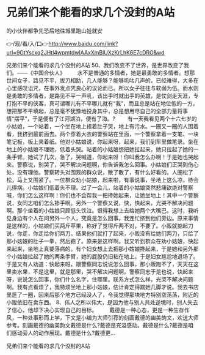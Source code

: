 # 兄弟们来个能看的求几个没封的A站
的小伙伴都争先恐后地往城里跑山娃就安

👉/观/看/入/口👉http://www.baidu.com/link?url=9GtYscxq2JHtl4wpmtdwIAAxXmBlUXzKrLhK6E7cDRO&wd

兄弟们来个能看的求几个没封的A站	50、我们改变不了世界，是世界改变了我们。——《中国合伙人》
　　水不是普通的多情者，她是最勇敢的多情者。想那世间女子，路见不平，拔刀相助，几人能够？能够叽咕几声的，已经难得，大多在心里感叹诅咒，在事外发点凭良心的议论而已。所以女子往往与软弱为伍。而水则是勇敢的多情者，是路见不平一声吼，该出手时就出手的英雄，是仗剑走天涯，专打抱不平的侠客，真可谓哪儿有不平哪儿就有“我”，而且总是站在地位低的一方，想把那不平填起，总是毫不犹豫地投身其中，总是想用尽自己的全部力量将事情“摆平”，于是便有了江河湖泊，便有了海。?
　　有一天我看见两个十六七岁的小姑娘，一个站着，一个坐在地上捂着肚子哭，地上有污水。一圈又一圈的人围着看，我挤到最前面去。两个穿着大衣的警察站在里面，一个警察拿着一支笔、一块笔记板，板上夹着纸。他对小姑娘说，你起来呀，起来，我们到车里做笔录。坐在地上的小姑娘不理她，低着头哭。站着的小姑娘想把她拉起来，她只拉起了她的一条手臂。她试了几次，急了，哭喊道，你起来呀！你叫我怎么办啊！于是她也哭起来。警察说，别哭了，哭不解决问题啊，你告诉我怎么回事。小姑娘们正哭到伤心处，没有理他。警察转头对围观的群众说，散了散了，有什么好看的。人圈松了松，马上又围紧了。一位群众劝小姑娘，起来啦，有事说事，坐地上这么凉，待会儿得病。小姑娘们低着头不理。过了一会儿，站着的小姑娘突然悲痛欲绝对警察喊，你们怎么这样啊！你们也不会帮我一把搀她起来，让她坐地上！其中一个警察说，女同志咱们怎么掺手啊。另外一个警察又说，快，快起来，光哭不解决问题啊。那个坐着的小姑娘只顾低头饮泣。恨得我想上去给她两个大嘴巴。这时，我听见身边有个人在问另外一个人，究竟是怎么回事。我连忙挤到他们旁边。原来事情是这样的，小姑娘们买两斤苹果，称好了觉得斤两不对，不要了。小贩就掂起刀说，你走，你走给你们两刀。结果他们就打了起来，小贩没有给她们两刀，只给了那小姑娘的肚子一拳，然后跑了。原来是这样啊。我又听到群众在劝小姑娘，快起来起来，坐地上真要落病的。有个妇女想上去把那小姑娘搀起来，于是她和另外那个小姑娘拉起了她的两条手臂，她的屁股仍旧粘在地上。于是妇女尴尬地退场了。于是又有人劝道：快起来呀，跟警察同志说说怎么回事，那小贩跑不了，天天在这里卖水果，不是这里，就是那里，哭不解决问题啊。警察同志于是也说，快起来呀，说说怎么回事，你们什么名字，住哪里。联系方式怎么样，光哭不解决问题啊。我有点看烦了，我特烦坐地上那小姑娘，估计肯定得踹她几脚才说。我去书店里逛了一圈，回来后那个地方已经没人了，令我觉得那块地方特别空荡荡，附近的小贩依旧在卖东西。
	8、伟人之所以伟大，是因为他与别人共处逆境时，别人失去了信心，他却下决心实现自己的目标。
　　戴德是一种心态，更是一种生存作风，一种处事形而上学，下文是小编为大师引荐的刻画戴德的幽美韵文，欢送大师参考。刻画戴德的幽美韵文戴德是什么?戴德是充溢感动。戴德是什么?戴德是咱们感动旁人的动作展现。戴德是什么?戴德更...

兄弟们来个能看的求几个没封的A站
